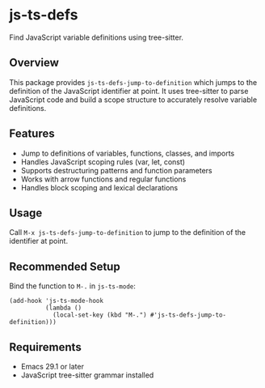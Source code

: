 # js-ts-defs

Find JavaScript variable definitions using tree-sitter.

## Overview

This package provides `js-ts-defs-jump-to-definition` which jumps to the definition of the JavaScript identifier at point. It uses tree-sitter to parse JavaScript code and build a scope structure to accurately resolve variable definitions.

## Features

- Jump to definitions of variables, functions, classes, and imports
- Handles JavaScript scoping rules (var, let, const)
- Supports destructuring patterns and function parameters
- Works with arrow functions and regular functions
- Handles block scoping and lexical declarations

## Usage

Call `M-x js-ts-defs-jump-to-definition` to jump to the definition of the identifier at point.

## Recommended Setup

Bind the function to `M-.` in `js-ts-mode`:

```elisp
(add-hook 'js-ts-mode-hook
          (lambda ()
            (local-set-key (kbd "M-.") #'js-ts-defs-jump-to-definition)))
```

## Requirements

- Emacs 29.1 or later
- JavaScript tree-sitter grammar installed
